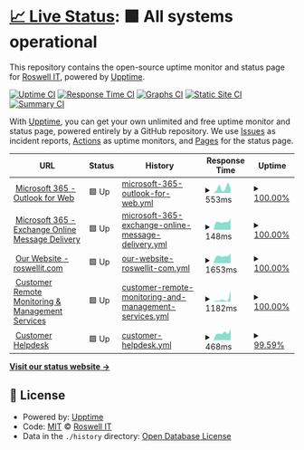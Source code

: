 # [📈 Live Status](https://status.roswellit.com): <!--live status--> **🟩 All systems operational**

This repository contains the open-source uptime monitor and status page for [Roswell IT](https://www.roswellit.com), powered by [Upptime](https://github.com/upptime/upptime).

[![Uptime CI](https://github.com/roswellit/status/workflows/Uptime%20CI/badge.svg)](https://github.com/roswellit/status/actions?query=workflow%3A%22Uptime+CI%22)
[![Response Time CI](https://github.com/roswellit/status/workflows/Response%20Time%20CI/badge.svg)](https://github.com/roswellit/status/actions?query=workflow%3A%22Response+Time+CI%22)
[![Graphs CI](https://github.com/roswellit/status/workflows/Graphs%20CI/badge.svg)](https://github.com/roswellit/status/actions?query=workflow%3A%22Graphs+CI%22)
[![Static Site CI](https://github.com/roswellit/status/workflows/Static%20Site%20CI/badge.svg)](https://github.com/roswellit/status/actions?query=workflow%3A%22Static+Site+CI%22)
[![Summary CI](https://github.com/roswellit/status/workflows/Summary%20CI/badge.svg)](https://github.com/roswellit/status/actions?query=workflow%3A%22Summary+CI%22)

With [Upptime](https://upptime.js.org), you can get your own unlimited and free uptime monitor and status page, powered entirely by a GitHub repository. We use [Issues](https://github.com/roswellit/status/issues) as incident reports, [Actions](https://github.com/roswellit/status/actions) as uptime monitors, and [Pages](https://status.roswellit.com) for the status page.

<!--start: status pages-->
<!-- This summary is generated by Upptime (https://github.com/upptime/upptime) -->
<!-- Do not edit this manually, your changes will be overwritten -->
<!-- prettier-ignore -->
| URL | Status | History | Response Time | Uptime |
| --- | ------ | ------- | ------------- | ------ |
| <img alt="" src="https://favicons.githubusercontent.com/outlook.office365.com" height="13"> [Microsoft 365 - Outlook for Web](https://outlook.office365.com) | 🟩 Up | [microsoft-365-outlook-for-web.yml](https://github.com/roswellit/status/commits/HEAD/history/microsoft-365-outlook-for-web.yml) | <details><summary><img alt="Response time graph" src="./graphs/microsoft-365-outlook-for-web/response-time-week.png" height="20"> 553ms</summary><br><a href="https://status.roswellit.com/history/microsoft-365-outlook-for-web"><img alt="Response time 553" src="https://img.shields.io/endpoint?url=https%3A%2F%2Fraw.githubusercontent.com%2Froswellit%2Fstatus%2FHEAD%2Fapi%2Fmicrosoft-365-outlook-for-web%2Fresponse-time.json"></a><br><a href="https://status.roswellit.com/history/microsoft-365-outlook-for-web"><img alt="24-hour response time 788" src="https://img.shields.io/endpoint?url=https%3A%2F%2Fraw.githubusercontent.com%2Froswellit%2Fstatus%2FHEAD%2Fapi%2Fmicrosoft-365-outlook-for-web%2Fresponse-time-day.json"></a><br><a href="https://status.roswellit.com/history/microsoft-365-outlook-for-web"><img alt="7-day response time 553" src="https://img.shields.io/endpoint?url=https%3A%2F%2Fraw.githubusercontent.com%2Froswellit%2Fstatus%2FHEAD%2Fapi%2Fmicrosoft-365-outlook-for-web%2Fresponse-time-week.json"></a><br><a href="https://status.roswellit.com/history/microsoft-365-outlook-for-web"><img alt="30-day response time 553" src="https://img.shields.io/endpoint?url=https%3A%2F%2Fraw.githubusercontent.com%2Froswellit%2Fstatus%2FHEAD%2Fapi%2Fmicrosoft-365-outlook-for-web%2Fresponse-time-month.json"></a><br><a href="https://status.roswellit.com/history/microsoft-365-outlook-for-web"><img alt="1-year response time 553" src="https://img.shields.io/endpoint?url=https%3A%2F%2Fraw.githubusercontent.com%2Froswellit%2Fstatus%2FHEAD%2Fapi%2Fmicrosoft-365-outlook-for-web%2Fresponse-time-year.json"></a></details> | <details><summary><a href="https://status.roswellit.com/history/microsoft-365-outlook-for-web">100.00%</a></summary><a href="https://status.roswellit.com/history/microsoft-365-outlook-for-web"><img alt="All-time uptime 100.00%" src="https://img.shields.io/endpoint?url=https%3A%2F%2Fraw.githubusercontent.com%2Froswellit%2Fstatus%2FHEAD%2Fapi%2Fmicrosoft-365-outlook-for-web%2Fuptime.json"></a><br><a href="https://status.roswellit.com/history/microsoft-365-outlook-for-web"><img alt="24-hour uptime 100.00%" src="https://img.shields.io/endpoint?url=https%3A%2F%2Fraw.githubusercontent.com%2Froswellit%2Fstatus%2FHEAD%2Fapi%2Fmicrosoft-365-outlook-for-web%2Fuptime-day.json"></a><br><a href="https://status.roswellit.com/history/microsoft-365-outlook-for-web"><img alt="7-day uptime 100.00%" src="https://img.shields.io/endpoint?url=https%3A%2F%2Fraw.githubusercontent.com%2Froswellit%2Fstatus%2FHEAD%2Fapi%2Fmicrosoft-365-outlook-for-web%2Fuptime-week.json"></a><br><a href="https://status.roswellit.com/history/microsoft-365-outlook-for-web"><img alt="30-day uptime 100.00%" src="https://img.shields.io/endpoint?url=https%3A%2F%2Fraw.githubusercontent.com%2Froswellit%2Fstatus%2FHEAD%2Fapi%2Fmicrosoft-365-outlook-for-web%2Fuptime-month.json"></a><br><a href="https://status.roswellit.com/history/microsoft-365-outlook-for-web"><img alt="1-year uptime 100.00%" src="https://img.shields.io/endpoint?url=https%3A%2F%2Fraw.githubusercontent.com%2Froswellit%2Fstatus%2FHEAD%2Fapi%2Fmicrosoft-365-outlook-for-web%2Fuptime-year.json"></a></details>
| <img alt="" src="https://favicons.githubusercontent.com/null" height="13"> [Microsoft 365 - Exchange Online Message Delivery](roswellit-com.mail.protection.outlook.com) | 🟩 Up | [microsoft-365-exchange-online-message-delivery.yml](https://github.com/roswellit/status/commits/HEAD/history/microsoft-365-exchange-online-message-delivery.yml) | <details><summary><img alt="Response time graph" src="./graphs/microsoft-365-exchange-online-message-delivery/response-time-week.png" height="20"> 148ms</summary><br><a href="https://status.roswellit.com/history/microsoft-365-exchange-online-message-delivery"><img alt="Response time 148" src="https://img.shields.io/endpoint?url=https%3A%2F%2Fraw.githubusercontent.com%2Froswellit%2Fstatus%2FHEAD%2Fapi%2Fmicrosoft-365-exchange-online-message-delivery%2Fresponse-time.json"></a><br><a href="https://status.roswellit.com/history/microsoft-365-exchange-online-message-delivery"><img alt="24-hour response time 182" src="https://img.shields.io/endpoint?url=https%3A%2F%2Fraw.githubusercontent.com%2Froswellit%2Fstatus%2FHEAD%2Fapi%2Fmicrosoft-365-exchange-online-message-delivery%2Fresponse-time-day.json"></a><br><a href="https://status.roswellit.com/history/microsoft-365-exchange-online-message-delivery"><img alt="7-day response time 148" src="https://img.shields.io/endpoint?url=https%3A%2F%2Fraw.githubusercontent.com%2Froswellit%2Fstatus%2FHEAD%2Fapi%2Fmicrosoft-365-exchange-online-message-delivery%2Fresponse-time-week.json"></a><br><a href="https://status.roswellit.com/history/microsoft-365-exchange-online-message-delivery"><img alt="30-day response time 148" src="https://img.shields.io/endpoint?url=https%3A%2F%2Fraw.githubusercontent.com%2Froswellit%2Fstatus%2FHEAD%2Fapi%2Fmicrosoft-365-exchange-online-message-delivery%2Fresponse-time-month.json"></a><br><a href="https://status.roswellit.com/history/microsoft-365-exchange-online-message-delivery"><img alt="1-year response time 148" src="https://img.shields.io/endpoint?url=https%3A%2F%2Fraw.githubusercontent.com%2Froswellit%2Fstatus%2FHEAD%2Fapi%2Fmicrosoft-365-exchange-online-message-delivery%2Fresponse-time-year.json"></a></details> | <details><summary><a href="https://status.roswellit.com/history/microsoft-365-exchange-online-message-delivery">100.00%</a></summary><a href="https://status.roswellit.com/history/microsoft-365-exchange-online-message-delivery"><img alt="All-time uptime 100.00%" src="https://img.shields.io/endpoint?url=https%3A%2F%2Fraw.githubusercontent.com%2Froswellit%2Fstatus%2FHEAD%2Fapi%2Fmicrosoft-365-exchange-online-message-delivery%2Fuptime.json"></a><br><a href="https://status.roswellit.com/history/microsoft-365-exchange-online-message-delivery"><img alt="24-hour uptime 100.00%" src="https://img.shields.io/endpoint?url=https%3A%2F%2Fraw.githubusercontent.com%2Froswellit%2Fstatus%2FHEAD%2Fapi%2Fmicrosoft-365-exchange-online-message-delivery%2Fuptime-day.json"></a><br><a href="https://status.roswellit.com/history/microsoft-365-exchange-online-message-delivery"><img alt="7-day uptime 100.00%" src="https://img.shields.io/endpoint?url=https%3A%2F%2Fraw.githubusercontent.com%2Froswellit%2Fstatus%2FHEAD%2Fapi%2Fmicrosoft-365-exchange-online-message-delivery%2Fuptime-week.json"></a><br><a href="https://status.roswellit.com/history/microsoft-365-exchange-online-message-delivery"><img alt="30-day uptime 100.00%" src="https://img.shields.io/endpoint?url=https%3A%2F%2Fraw.githubusercontent.com%2Froswellit%2Fstatus%2FHEAD%2Fapi%2Fmicrosoft-365-exchange-online-message-delivery%2Fuptime-month.json"></a><br><a href="https://status.roswellit.com/history/microsoft-365-exchange-online-message-delivery"><img alt="1-year uptime 100.00%" src="https://img.shields.io/endpoint?url=https%3A%2F%2Fraw.githubusercontent.com%2Froswellit%2Fstatus%2FHEAD%2Fapi%2Fmicrosoft-365-exchange-online-message-delivery%2Fuptime-year.json"></a></details>
| <img alt="" src="https://favicons.githubusercontent.com/roswellit.com" height="13"> [Our Website - roswellit.com](https://roswellit.com) | 🟩 Up | [our-website-roswellit-com.yml](https://github.com/roswellit/status/commits/HEAD/history/our-website-roswellit-com.yml) | <details><summary><img alt="Response time graph" src="./graphs/our-website-roswellit-com/response-time-week.png" height="20"> 1653ms</summary><br><a href="https://status.roswellit.com/history/our-website-roswellit-com"><img alt="Response time 1653" src="https://img.shields.io/endpoint?url=https%3A%2F%2Fraw.githubusercontent.com%2Froswellit%2Fstatus%2FHEAD%2Fapi%2Four-website-roswellit-com%2Fresponse-time.json"></a><br><a href="https://status.roswellit.com/history/our-website-roswellit-com"><img alt="24-hour response time 1929" src="https://img.shields.io/endpoint?url=https%3A%2F%2Fraw.githubusercontent.com%2Froswellit%2Fstatus%2FHEAD%2Fapi%2Four-website-roswellit-com%2Fresponse-time-day.json"></a><br><a href="https://status.roswellit.com/history/our-website-roswellit-com"><img alt="7-day response time 1653" src="https://img.shields.io/endpoint?url=https%3A%2F%2Fraw.githubusercontent.com%2Froswellit%2Fstatus%2FHEAD%2Fapi%2Four-website-roswellit-com%2Fresponse-time-week.json"></a><br><a href="https://status.roswellit.com/history/our-website-roswellit-com"><img alt="30-day response time 1653" src="https://img.shields.io/endpoint?url=https%3A%2F%2Fraw.githubusercontent.com%2Froswellit%2Fstatus%2FHEAD%2Fapi%2Four-website-roswellit-com%2Fresponse-time-month.json"></a><br><a href="https://status.roswellit.com/history/our-website-roswellit-com"><img alt="1-year response time 1653" src="https://img.shields.io/endpoint?url=https%3A%2F%2Fraw.githubusercontent.com%2Froswellit%2Fstatus%2FHEAD%2Fapi%2Four-website-roswellit-com%2Fresponse-time-year.json"></a></details> | <details><summary><a href="https://status.roswellit.com/history/our-website-roswellit-com">100.00%</a></summary><a href="https://status.roswellit.com/history/our-website-roswellit-com"><img alt="All-time uptime 100.00%" src="https://img.shields.io/endpoint?url=https%3A%2F%2Fraw.githubusercontent.com%2Froswellit%2Fstatus%2FHEAD%2Fapi%2Four-website-roswellit-com%2Fuptime.json"></a><br><a href="https://status.roswellit.com/history/our-website-roswellit-com"><img alt="24-hour uptime 100.00%" src="https://img.shields.io/endpoint?url=https%3A%2F%2Fraw.githubusercontent.com%2Froswellit%2Fstatus%2FHEAD%2Fapi%2Four-website-roswellit-com%2Fuptime-day.json"></a><br><a href="https://status.roswellit.com/history/our-website-roswellit-com"><img alt="7-day uptime 100.00%" src="https://img.shields.io/endpoint?url=https%3A%2F%2Fraw.githubusercontent.com%2Froswellit%2Fstatus%2FHEAD%2Fapi%2Four-website-roswellit-com%2Fuptime-week.json"></a><br><a href="https://status.roswellit.com/history/our-website-roswellit-com"><img alt="30-day uptime 100.00%" src="https://img.shields.io/endpoint?url=https%3A%2F%2Fraw.githubusercontent.com%2Froswellit%2Fstatus%2FHEAD%2Fapi%2Four-website-roswellit-com%2Fuptime-month.json"></a><br><a href="https://status.roswellit.com/history/our-website-roswellit-com"><img alt="1-year uptime 100.00%" src="https://img.shields.io/endpoint?url=https%3A%2F%2Fraw.githubusercontent.com%2Froswellit%2Fstatus%2FHEAD%2Fapi%2Four-website-roswellit-com%2Fuptime-year.json"></a></details>
| <img alt="" src="https://favicons.githubusercontent.com/roswellitservices.hostedrmm.com" height="13"> [Customer Remote Monitoring & Management Services](https://roswellitservices.hostedrmm.com) | 🟩 Up | [customer-remote-monitoring-and-management-services.yml](https://github.com/roswellit/status/commits/HEAD/history/customer-remote-monitoring-and-management-services.yml) | <details><summary><img alt="Response time graph" src="./graphs/customer-remote-monitoring-and-management-services/response-time-week.png" height="20"> 1182ms</summary><br><a href="https://status.roswellit.com/history/customer-remote-monitoring-and-management-services"><img alt="Response time 1182" src="https://img.shields.io/endpoint?url=https%3A%2F%2Fraw.githubusercontent.com%2Froswellit%2Fstatus%2FHEAD%2Fapi%2Fcustomer-remote-monitoring-and-management-services%2Fresponse-time.json"></a><br><a href="https://status.roswellit.com/history/customer-remote-monitoring-and-management-services"><img alt="24-hour response time 659" src="https://img.shields.io/endpoint?url=https%3A%2F%2Fraw.githubusercontent.com%2Froswellit%2Fstatus%2FHEAD%2Fapi%2Fcustomer-remote-monitoring-and-management-services%2Fresponse-time-day.json"></a><br><a href="https://status.roswellit.com/history/customer-remote-monitoring-and-management-services"><img alt="7-day response time 1182" src="https://img.shields.io/endpoint?url=https%3A%2F%2Fraw.githubusercontent.com%2Froswellit%2Fstatus%2FHEAD%2Fapi%2Fcustomer-remote-monitoring-and-management-services%2Fresponse-time-week.json"></a><br><a href="https://status.roswellit.com/history/customer-remote-monitoring-and-management-services"><img alt="30-day response time 1182" src="https://img.shields.io/endpoint?url=https%3A%2F%2Fraw.githubusercontent.com%2Froswellit%2Fstatus%2FHEAD%2Fapi%2Fcustomer-remote-monitoring-and-management-services%2Fresponse-time-month.json"></a><br><a href="https://status.roswellit.com/history/customer-remote-monitoring-and-management-services"><img alt="1-year response time 1182" src="https://img.shields.io/endpoint?url=https%3A%2F%2Fraw.githubusercontent.com%2Froswellit%2Fstatus%2FHEAD%2Fapi%2Fcustomer-remote-monitoring-and-management-services%2Fresponse-time-year.json"></a></details> | <details><summary><a href="https://status.roswellit.com/history/customer-remote-monitoring-and-management-services">100.00%</a></summary><a href="https://status.roswellit.com/history/customer-remote-monitoring-and-management-services"><img alt="All-time uptime 100.00%" src="https://img.shields.io/endpoint?url=https%3A%2F%2Fraw.githubusercontent.com%2Froswellit%2Fstatus%2FHEAD%2Fapi%2Fcustomer-remote-monitoring-and-management-services%2Fuptime.json"></a><br><a href="https://status.roswellit.com/history/customer-remote-monitoring-and-management-services"><img alt="24-hour uptime 100.00%" src="https://img.shields.io/endpoint?url=https%3A%2F%2Fraw.githubusercontent.com%2Froswellit%2Fstatus%2FHEAD%2Fapi%2Fcustomer-remote-monitoring-and-management-services%2Fuptime-day.json"></a><br><a href="https://status.roswellit.com/history/customer-remote-monitoring-and-management-services"><img alt="7-day uptime 100.00%" src="https://img.shields.io/endpoint?url=https%3A%2F%2Fraw.githubusercontent.com%2Froswellit%2Fstatus%2FHEAD%2Fapi%2Fcustomer-remote-monitoring-and-management-services%2Fuptime-week.json"></a><br><a href="https://status.roswellit.com/history/customer-remote-monitoring-and-management-services"><img alt="30-day uptime 100.00%" src="https://img.shields.io/endpoint?url=https%3A%2F%2Fraw.githubusercontent.com%2Froswellit%2Fstatus%2FHEAD%2Fapi%2Fcustomer-remote-monitoring-and-management-services%2Fuptime-month.json"></a><br><a href="https://status.roswellit.com/history/customer-remote-monitoring-and-management-services"><img alt="1-year uptime 100.00%" src="https://img.shields.io/endpoint?url=https%3A%2F%2Fraw.githubusercontent.com%2Froswellit%2Fstatus%2FHEAD%2Fapi%2Fcustomer-remote-monitoring-and-management-services%2Fuptime-year.json"></a></details>
| <img alt="" src="https://favicons.githubusercontent.com/roswell.myportallogin.co.uk" height="13"> [Customer Helpdesk](https://roswell.myportallogin.co.uk) | 🟩 Up | [customer-helpdesk.yml](https://github.com/roswellit/status/commits/HEAD/history/customer-helpdesk.yml) | <details><summary><img alt="Response time graph" src="./graphs/customer-helpdesk/response-time-week.png" height="20"> 468ms</summary><br><a href="https://status.roswellit.com/history/customer-helpdesk"><img alt="Response time 468" src="https://img.shields.io/endpoint?url=https%3A%2F%2Fraw.githubusercontent.com%2Froswellit%2Fstatus%2FHEAD%2Fapi%2Fcustomer-helpdesk%2Fresponse-time.json"></a><br><a href="https://status.roswellit.com/history/customer-helpdesk"><img alt="24-hour response time 577" src="https://img.shields.io/endpoint?url=https%3A%2F%2Fraw.githubusercontent.com%2Froswellit%2Fstatus%2FHEAD%2Fapi%2Fcustomer-helpdesk%2Fresponse-time-day.json"></a><br><a href="https://status.roswellit.com/history/customer-helpdesk"><img alt="7-day response time 468" src="https://img.shields.io/endpoint?url=https%3A%2F%2Fraw.githubusercontent.com%2Froswellit%2Fstatus%2FHEAD%2Fapi%2Fcustomer-helpdesk%2Fresponse-time-week.json"></a><br><a href="https://status.roswellit.com/history/customer-helpdesk"><img alt="30-day response time 468" src="https://img.shields.io/endpoint?url=https%3A%2F%2Fraw.githubusercontent.com%2Froswellit%2Fstatus%2FHEAD%2Fapi%2Fcustomer-helpdesk%2Fresponse-time-month.json"></a><br><a href="https://status.roswellit.com/history/customer-helpdesk"><img alt="1-year response time 468" src="https://img.shields.io/endpoint?url=https%3A%2F%2Fraw.githubusercontent.com%2Froswellit%2Fstatus%2FHEAD%2Fapi%2Fcustomer-helpdesk%2Fresponse-time-year.json"></a></details> | <details><summary><a href="https://status.roswellit.com/history/customer-helpdesk">99.59%</a></summary><a href="https://status.roswellit.com/history/customer-helpdesk"><img alt="All-time uptime 99.59%" src="https://img.shields.io/endpoint?url=https%3A%2F%2Fraw.githubusercontent.com%2Froswellit%2Fstatus%2FHEAD%2Fapi%2Fcustomer-helpdesk%2Fuptime.json"></a><br><a href="https://status.roswellit.com/history/customer-helpdesk"><img alt="24-hour uptime 100.00%" src="https://img.shields.io/endpoint?url=https%3A%2F%2Fraw.githubusercontent.com%2Froswellit%2Fstatus%2FHEAD%2Fapi%2Fcustomer-helpdesk%2Fuptime-day.json"></a><br><a href="https://status.roswellit.com/history/customer-helpdesk"><img alt="7-day uptime 99.59%" src="https://img.shields.io/endpoint?url=https%3A%2F%2Fraw.githubusercontent.com%2Froswellit%2Fstatus%2FHEAD%2Fapi%2Fcustomer-helpdesk%2Fuptime-week.json"></a><br><a href="https://status.roswellit.com/history/customer-helpdesk"><img alt="30-day uptime 99.59%" src="https://img.shields.io/endpoint?url=https%3A%2F%2Fraw.githubusercontent.com%2Froswellit%2Fstatus%2FHEAD%2Fapi%2Fcustomer-helpdesk%2Fuptime-month.json"></a><br><a href="https://status.roswellit.com/history/customer-helpdesk"><img alt="1-year uptime 99.59%" src="https://img.shields.io/endpoint?url=https%3A%2F%2Fraw.githubusercontent.com%2Froswellit%2Fstatus%2FHEAD%2Fapi%2Fcustomer-helpdesk%2Fuptime-year.json"></a></details>

<!--end: status pages-->

[**Visit our status website →**](https://status.roswellit.com)

## 📄 License

- Powered by: [Upptime](https://github.com/upptime/upptime)
- Code: [MIT](./LICENSE) © [Roswell IT](https://www.roswellit.com)
- Data in the `./history` directory: [Open Database License](https://opendatacommons.org/licenses/odbl/1-0/)
